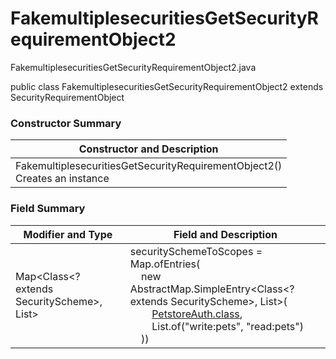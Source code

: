 # FakemultiplesecuritiesGetSecurityRequirementObject2
FakemultiplesecuritiesGetSecurityRequirementObject2.java

public class FakemultiplesecuritiesGetSecurityRequirementObject2
extends SecurityRequirementObject

### Constructor Summary
| Constructor and Description |
| --------------------------- |
| FakemultiplesecuritiesGetSecurityRequirementObject2()<br>Creates an instance |

### Field Summary
| Modifier and Type | Field and Description |
| ----------------- | --------------------- |
| Map<Class<? extends SecurityScheme>, List<String>> | securitySchemeToScopes = Map.ofEntries(<br>&nbsp;&nbsp;&nbsp;&nbsp;new AbstractMap.SimpleEntry<Class<? extends SecurityScheme>, List<String>>(<br>&nbsp;&nbsp;&nbsp;&nbsp;&nbsp;&nbsp;&nbsp;&nbsp;[PetstoreAuth.class](../../../../components/securityschemes/PetstoreAuth.md),<br>&nbsp;&nbsp;&nbsp;&nbsp;&nbsp;&nbsp;&nbsp;&nbsp;List.of("write:pets", "read:pets")<br>&nbsp;&nbsp;&nbsp;&nbsp;)) |
